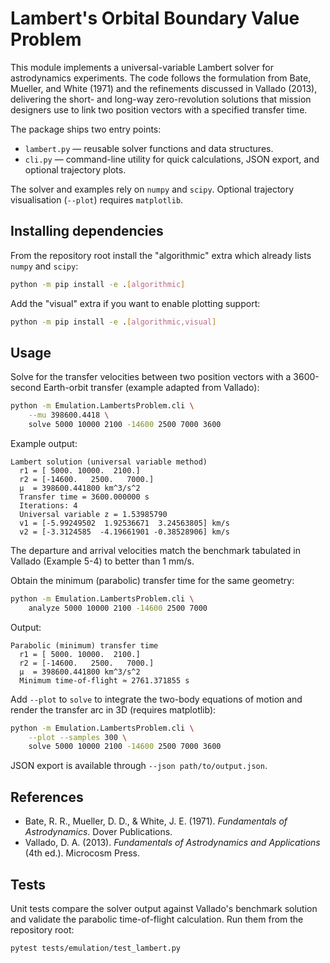 # Lambert's Orbital Boundary Value Problem

This module implements a universal-variable Lambert solver for astrodynamics
experiments. The code follows the formulation from Bate, Mueller, and White
(1971) and the refinements discussed in Vallado (2013), delivering the
short- and long-way zero-revolution solutions that mission designers use to
link two position vectors with a specified transfer time.

The package ships two entry points:

- `lambert.py` &mdash; reusable solver functions and data structures.
- `cli.py` &mdash; command-line utility for quick calculations, JSON export, and
  optional trajectory plots.

The solver and examples rely on `numpy` and `scipy`. Optional trajectory
visualisation (`--plot`) requires `matplotlib`.

## Installing dependencies

From the repository root install the "algorithmic" extra which already lists
`numpy` and `scipy`:

```bash
python -m pip install -e .[algorithmic]
```

Add the "visual" extra if you want to enable plotting support:

```bash
python -m pip install -e .[algorithmic,visual]
```

## Usage

Solve for the transfer velocities between two position vectors with a
3600-second Earth-orbit transfer (example adapted from Vallado):

```bash
python -m Emulation.LambertsProblem.cli \
    --mu 398600.4418 \
    solve 5000 10000 2100 -14600 2500 7000 3600
```

Example output:

```
Lambert solution (universal variable method)
  r1 = [ 5000. 10000.  2100.]
  r2 = [-14600.   2500.   7000.]
  μ  = 398600.441800 km^3/s^2
  Transfer time = 3600.000000 s
  Iterations: 4
  Universal variable z = 1.53985790
  v1 = [-5.99249502  1.92536671  3.24563805] km/s
  v2 = [-3.3124585  -4.19661901 -0.38528906] km/s
```

The departure and arrival velocities match the benchmark tabulated in
Vallado (Example 5-4) to better than 1 mm/s.

Obtain the minimum (parabolic) transfer time for the same geometry:

```bash
python -m Emulation.LambertsProblem.cli \
    analyze 5000 10000 2100 -14600 2500 7000
```

Output:

```
Parabolic (minimum) transfer time
  r1 = [ 5000. 10000.  2100.]
  r2 = [-14600.   2500.   7000.]
  μ  = 398600.441800 km^3/s^2
  Minimum time-of-flight ≈ 2761.371855 s
```

Add `--plot` to `solve` to integrate the two-body equations of motion and
render the transfer arc in 3D (requires matplotlib):

```bash
python -m Emulation.LambertsProblem.cli \
    --plot --samples 300 \
    solve 5000 10000 2100 -14600 2500 7000 3600
```

JSON export is available through `--json path/to/output.json`.

## References

- Bate, R. R., Mueller, D. D., & White, J. E. (1971). *Fundamentals of
  Astrodynamics*. Dover Publications.
- Vallado, D. A. (2013). *Fundamentals of Astrodynamics and Applications*
  (4th ed.). Microcosm Press.

## Tests

Unit tests compare the solver output against Vallado's benchmark solution and
validate the parabolic time-of-flight calculation. Run them from the repository
root:

```bash
pytest tests/emulation/test_lambert.py
```
